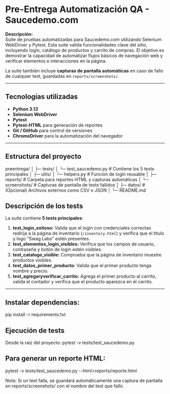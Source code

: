 # Pre-Entrega Automatización QA - Saucedemo.com

**Descripción:**  
Suite de pruebas automatizadas para Saucedemo.com utilizando Selenium WebDriver y Pytest. Esta suite valida funcionalidades clave del sitio, incluyendo login, catálogo de productos y carrito de compras. El objetivo es demostrar la capacidad de automatizar flujos básicos de navegación web y verificar elementos e interacciones en la página.

La suite también incluye **capturas de pantalla automáticas** en caso de fallo de cualquier test, guardadas en `reports/screenshots/`.

---

## Tecnologías utilizadas

- **Python 3.13**
- **Selenium WebDriver**
- **Pytest**
- **Pytest-HTML** para generación de reportes
- **Git / GitHub** para control de versiones
- **ChromeDriver** para la automatización del navegador

---

## Estructura del proyecto

preentrega/
│
├─ tests/
│ └─ test_saucedemo.py # Contiene los 5 tests principales
│
├─ utils/
│ └─ helpers.py # Función de login reusable
│
├─ reports/ # Carpeta para reportes HTML y capturas automáticas
│ └─ screenshots/ # Capturas de pantalla de tests fallidos
│
├─ datos/ # (Opcional) Archivos externos como CSV o JSON
│
└─ README.md



## Descripción de los tests

La suite contiene **5 tests principales**:

1. **test_login_exitoso:** Valida que el login con credenciales correctas redirija a la página de inventario (`/inventory.html`) y verifica que el título y logo "Swag Labs" estén presentes.
2. **test_elementos_login_visibles:** Verifica que los campos de usuario, contraseña y botón de login estén visibles.
3. **test_catalogo_visible:** Comprueba que la página de inventario muestre productos visibles.
4. **test_datos_primer_producto:** Valida que el primer producto tenga nombre y precio.
5. **test_agregaryverificar_carrito:** Agrega el primer producto al carrito, valida el contador y verifica que el producto aparezca en el carrito.

---


## Instalar dependencias:
pip install -r requirements.txt

## Ejecución de tests
Desde la raíz del proyecto:
pytest -v tests/test_saucedemo.py

## Para generar un reporte HTML:
pytest -v tests/test_saucedemo.py --html=reports/reporte.html

Nota: Si un test falla, se guardará automáticamente una captura de pantalla en reports/screenshots/ con el nombre del test que falló.
